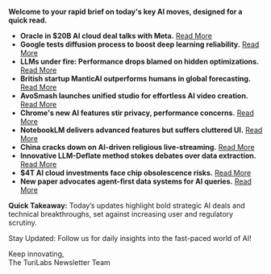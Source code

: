 <p><strong>Welcome to your rapid brief on today's key AI moves, designed for a quick read.</strong></p>
<ul>
<li><strong>Oracle in $20B AI cloud deal talks with Meta.</strong> <a href="https://www.reuters.com/business/oracle-talks-with-meta-20-billion-ai-cloud-computing-deal-bloomberg-reports-2025-09-19/">Read More</a></li>
<li><strong>Google tests diffusion process to boost deep learning reliability.</strong> <a href="https://research.google/blog/deep-researcher-with-test-time-diffusion/">Read More</a></li>
<li><strong>LLMs under fire: Performance drops blamed on hidden optimizations.</strong> <a href="https://learn.microsoft.com/en-us/answers/questions/5561465/the-llm-lobotomy">Read More</a></li>
<li><strong>British startup ManticAI outperforms humans in global forecasting.</strong> <a href="https://www.theguardian.com/technology/2025/sep/20/british-ai-startup-beats-humans-in-international-forecasting-competition">Read More</a></li>
<li><strong>AvoSmash launches unified studio for effortless AI video creation.</strong> <a href="https://avosmash.io/">Read More</a></li>
<li><strong>Chrome's new AI features stir privacy, performance concerns.</strong> <a href="https://www.theregister.com/2025/09/18/google_chrome_ai_browser/">Read More</a></li>
<li><strong>NotebookLM delivers advanced features but suffers cluttered UI.</strong> <a href="https://jasonspielman.com/notebooklm">Read More</a></li>
<li><strong>China cracks down on AI-driven religious live-streaming.</strong> <a href="https://www.ft.com/content/3f0f240b-c002-4726-a757-01ded711a5a8">Read More</a></li>
<li><strong>Innovative LLM-Deflate method stokes debates over data extraction.</strong> <a href="https://www.scalarlm.com/blog/llm-deflate-extracting-llms-into-datasets/">Read More</a></li>
<li><strong>$4T AI cloud investments face chip obsolescence risks.</strong> <a href="https://www.economist.com/business/2025/09/18/the-4trn-accounting-puzzle-at-the-heart-of-the-ai-cloud">Read More</a></li>
<li><strong>New paper advocates agent-first data systems for AI queries.</strong> <a href="https://arxiv.org/abs/2509.00997">Read More</a></li>
</ul>
<p><strong>Quick Takeaway:</strong> Today’s updates highlight bold strategic AI deals and technical breakthroughs, set against increasing user and regulatory scrutiny.</p>
<p>Stay Updated: Follow us for daily insights into the fast-paced world of AI!  </p>
<p>Keep innovating,<br />
The TuriLabs Newsletter Team</p>
